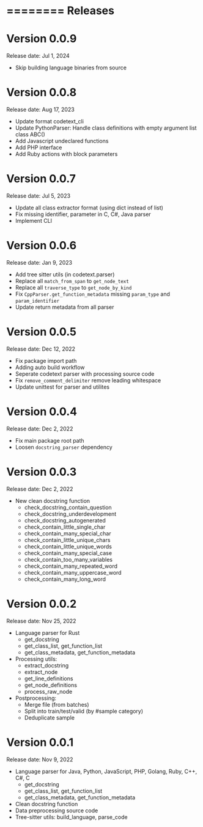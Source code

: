 ========
Releases
========

Version 0.0.9
=============
Release date: Jul 1, 2024
* Skip building language binaries from source

Version 0.0.8
=============
Release date: Aug 17, 2023

* Update format codetext_cli
* Update PythonParser: Handle class definitions with empty argument list class ABC()
* Add Javascript undeclared functions
* Add PHP interface
* Add Ruby actions with block parameters

Version 0.0.7
=============
Release date: Jul 5, 2023

* Update all class extractor format (using dict instead of list)
* Fix missing identifier, parameter in C, C#, Java parser
* Implement CLI

Version 0.0.6
=============
Release date: Jan 9, 2023

* Add tree sitter utils (in codetext.parser)
* Replace all `match_from_span` to `get_node_text`
* Replace all `traverse_type` to `get_node_by_kind`
* Fix `CppParser.get_function_metadata` missing `param_type` and `param_identifier`
* Update return metadata from all parser

Version 0.0.5
=============
Release date: Dec 12, 2022

* Fix package import path
* Adding auto build workflow
* Seperate codetext parser with processing source code
* Fix `remove_comment_delimiter` remove leading whitespace
* Update unittest for parser and utilites

Version 0.0.4
=============
Release date: Dec 2, 2022

*  Fix main package root path
*  Loosen `docstring_parser` dependency

Version 0.0.3
=============
Release date: Dec 2, 2022

*  New clean docstring function
    * check_docstring_contain_question
    * check_docstring_underdevelopment
    * check_docstring_autogenerated
    * check_contain_little_single_char
    * check_contain_many_special_char
    * check_contain_little_unique_chars
    * check_contain_little_unique_words
    * check_contain_many_special_case
    * check_contain_too_many_variables
    * check_contain_many_repeated_word
    * check_contain_many_uppercase_word
    * check_contain_many_long_word

Version 0.0.2
=============
Release date: Nov 25, 2022

*  Language parser for Rust
    * get_docstring
    * get_class_list, get_function_list
    * get_class_metadata, get_function_metadata
* Processing utils:
    * extract_docstring
    * extract_node
    * get_line_definitions
    * get_node_definitions
    * process_raw_node
* Postprocessing:
    * Merge file (from batches)
    * Split into train/test/valid (by #sample category)
    * Deduplicate sample

Version 0.0.1
=============
Release date: Nov 9, 2022

*  Language parser for Java, Python, JavaScript, PHP, Golang, Ruby, C++, C#, C
    * get_docstring
    * get_class_list, get_function_list
    * get_class_metadata, get_function_metadata
*  Clean docstring function
*  Data preprocessing source code
*  Tree-sitter utils: build_language, parse_code
